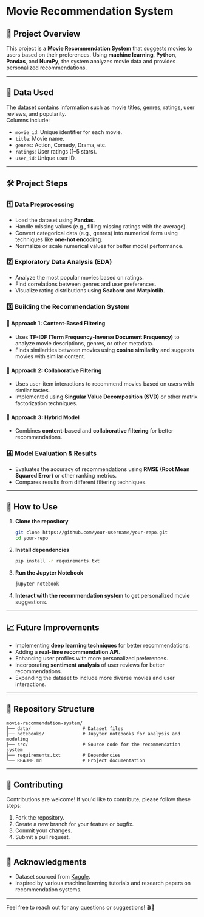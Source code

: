 # Movie Recommendation System

## 📌 Project Overview
This project is a **Movie Recommendation System** that suggests movies to users based on their preferences. Using **machine learning**, **Python**, **Pandas**, and **NumPy**, the system analyzes movie data and provides personalized recommendations.

---

## 🔢 Data Used
The dataset contains information such as movie titles, genres, ratings, user reviews, and popularity.  
Columns include:
- `movie_id`: Unique identifier for each movie.
- `title`: Movie name.
- `genres`: Action, Comedy, Drama, etc.
- `ratings`: User ratings (1–5 stars).
- `user_id`: Unique user ID.

---

## 🛠️ Project Steps

### 1️⃣ Data Preprocessing
- Load the dataset using **Pandas**.
- Handle missing values (e.g., filling missing ratings with the average).
- Convert categorical data (e.g., genres) into numerical form using techniques like **one-hot encoding**.
- Normalize or scale numerical values for better model performance.

### 2️⃣ Exploratory Data Analysis (EDA)
- Analyze the most popular movies based on ratings.
- Find correlations between genres and user preferences.
- Visualize rating distributions using **Seaborn** and **Matplotlib**.

### 3️⃣ Building the Recommendation System
#### 🔹 **Approach 1: Content-Based Filtering**
- Uses **TF-IDF (Term Frequency-Inverse Document Frequency)** to analyze movie descriptions, genres, or other metadata.
- Finds similarities between movies using **cosine similarity** and suggests movies with similar content.

#### 🔹 **Approach 2: Collaborative Filtering**
- Uses user-item interactions to recommend movies based on users with similar tastes.
- Implemented using **Singular Value Decomposition (SVD)** or other matrix factorization techniques.

#### 🔹 **Approach 3: Hybrid Model**
- Combines **content-based** and **collaborative filtering** for better recommendations.

### 4️⃣ Model Evaluation & Results
- Evaluates the accuracy of recommendations using **RMSE (Root Mean Squared Error)** or other ranking metrics.
- Compares results from different filtering techniques.

---

## 🚀 How to Use
1. **Clone the repository**  
   ```bash
   git clone https://github.com/your-username/your-repo.git
   cd your-repo
   ```

2. **Install dependencies**  
   ```bash
   pip install -r requirements.txt
   ```

3. **Run the Jupyter Notebook**  
   ```bash
   jupyter notebook
   ```

4. **Interact with the recommendation system** to get personalized movie suggestions.

---

## 📈 Future Improvements
- Implementing **deep learning techniques** for better recommendations.
- Adding a **real-time recommendation API**.
- Enhancing user profiles with more personalized preferences.
- Incorporating **sentiment analysis** of user reviews for better recommendations.
- Expanding the dataset to include more diverse movies and user interactions.

---

## 📂 Repository Structure
```
movie-recommendation-system/
├── data/                   # Dataset files
├── notebooks/              # Jupyter notebooks for analysis and modeling
├── src/                    # Source code for the recommendation system
├── requirements.txt        # Dependencies
└── README.md               # Project documentation
```

---

## 🤝 Contributing
Contributions are welcome! If you'd like to contribute, please follow these steps:
1. Fork the repository.
2. Create a new branch for your feature or bugfix.
3. Commit your changes.
4. Submit a pull request.


---

## 🙏 Acknowledgments
- Dataset sourced from [Kaggle](https://www.kaggle.com/datasets).
- Inspired by various machine learning tutorials and research papers on recommendation systems.

---

Feel free to reach out for any questions or suggestions! 🎬🍿
